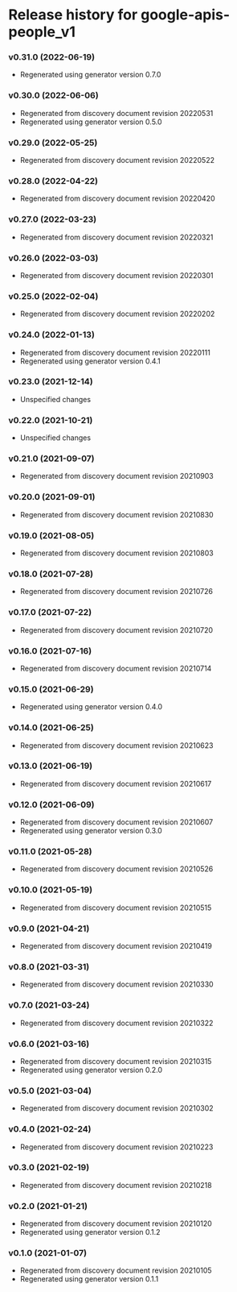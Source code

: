 # Release history for google-apis-people_v1

### v0.31.0 (2022-06-19)

* Regenerated using generator version 0.7.0

### v0.30.0 (2022-06-06)

* Regenerated from discovery document revision 20220531
* Regenerated using generator version 0.5.0

### v0.29.0 (2022-05-25)

* Regenerated from discovery document revision 20220522

### v0.28.0 (2022-04-22)

* Regenerated from discovery document revision 20220420

### v0.27.0 (2022-03-23)

* Regenerated from discovery document revision 20220321

### v0.26.0 (2022-03-03)

* Regenerated from discovery document revision 20220301

### v0.25.0 (2022-02-04)

* Regenerated from discovery document revision 20220202

### v0.24.0 (2022-01-13)

* Regenerated from discovery document revision 20220111
* Regenerated using generator version 0.4.1

### v0.23.0 (2021-12-14)

* Unspecified changes

### v0.22.0 (2021-10-21)

* Unspecified changes

### v0.21.0 (2021-09-07)

* Regenerated from discovery document revision 20210903

### v0.20.0 (2021-09-01)

* Regenerated from discovery document revision 20210830

### v0.19.0 (2021-08-05)

* Regenerated from discovery document revision 20210803

### v0.18.0 (2021-07-28)

* Regenerated from discovery document revision 20210726

### v0.17.0 (2021-07-22)

* Regenerated from discovery document revision 20210720

### v0.16.0 (2021-07-16)

* Regenerated from discovery document revision 20210714

### v0.15.0 (2021-06-29)

* Regenerated using generator version 0.4.0

### v0.14.0 (2021-06-25)

* Regenerated from discovery document revision 20210623

### v0.13.0 (2021-06-19)

* Regenerated from discovery document revision 20210617

### v0.12.0 (2021-06-09)

* Regenerated from discovery document revision 20210607
* Regenerated using generator version 0.3.0

### v0.11.0 (2021-05-28)

* Regenerated from discovery document revision 20210526

### v0.10.0 (2021-05-19)

* Regenerated from discovery document revision 20210515

### v0.9.0 (2021-04-21)

* Regenerated from discovery document revision 20210419

### v0.8.0 (2021-03-31)

* Regenerated from discovery document revision 20210330

### v0.7.0 (2021-03-24)

* Regenerated from discovery document revision 20210322

### v0.6.0 (2021-03-16)

* Regenerated from discovery document revision 20210315
* Regenerated using generator version 0.2.0

### v0.5.0 (2021-03-04)

* Regenerated from discovery document revision 20210302

### v0.4.0 (2021-02-24)

* Regenerated from discovery document revision 20210223

### v0.3.0 (2021-02-19)

* Regenerated from discovery document revision 20210218

### v0.2.0 (2021-01-21)

* Regenerated from discovery document revision 20210120
* Regenerated using generator version 0.1.2

### v0.1.0 (2021-01-07)

* Regenerated from discovery document revision 20210105
* Regenerated using generator version 0.1.1

